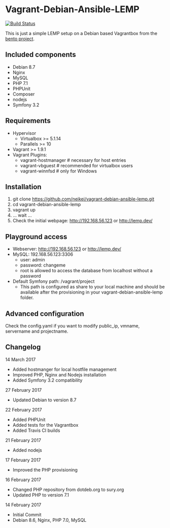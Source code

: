 # Vagrant-Debian-Ansible-LEMP  
[![Build Status](https://travis-ci.org/neikei/vagrant-debian-ansible-lemp.svg?branch=master)](https://travis-ci.org/neikei/vagrant-debian-ansible-lemp)

This is just a simple LEMP setup on a Debian based Vagrantbox from the [bento project](https://github.com/chef/bento).

## Included components

 - Debian 8.7
 - Nginx
 - MySQL
 - PHP 7.1
 - PHPUnit
 - Composer
 - nodejs
 - Symfony 3.2

## Requirements
 - Hypervisor
   - Virtualbox >= 5.1.14
   - Parallels >= 10
 - Vagrant >= 1.9.1
 - Vagrant Plugins:
   - vagrant-hostmanager # necessary for host entries
   - vagrant-vbguest # recommended for virtualbox users
   - vagrant-winnfsd # only for Windows

## Installation
1. git clone https://github.com/neikei/vagrant-debian-ansible-lemp.git
2. cd vagrant-debian-ansible-lemp
3. vagrant up
4. ... wait ...
5. Check the initial webpage: http://192.168.56.123 or http://lemp.dev/

## Playground access

 - Webserver: http://192.168.56.123 or http://lemp.dev/
 - MySQL: 192.168.56.123:3306
   - user: admin
   - password: changeme
   - root is allowed to access the database from localhost without a password
 - Default Symfony path: /vagrant/project
   - This path is configured as share to your local machine and should be available after the provisioning in your vagrant-debian-ansible-lemp folder.

## Advanced configuration

Check the config.yaml if you want to modify public_ip, vmname, servername and projectname.

## Changelog
14 March 2017
 - Added hostmanger for local hostfile management
 - Improved PHP, Nginx and Nodejs installation
 - Added Symfony 3.2 compatibility

27 February 2017
 - Updated Debian to version 8.7

22 February 2017
 - Added PHPUnit
 - Added tests for the Vagrantbox
 - Added Travis CI builds

21 February 2017
 - Added nodejs

17 February 2017
 - Improved the PHP provisioning

16 February 2017
 - Changed PHP repository from dotdeb.org to sury.org
 - Updated PHP to version 7.1

14 February 2017
 - Initial Commit
 - Debian 8.6, Nginx, PHP 7.0, MySQL
